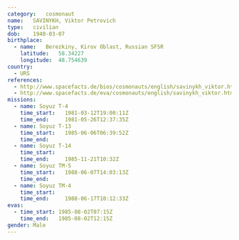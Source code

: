 ```yaml
---
category:	cosmonaut
name:	SAVINYKH, Viktor Petrovich
type:	civilian
dob:	1940-03-07
birthplace:
  - name:	Berezkiny, Kirov Oblast, Russian SFSR
    latitude:	58.34227
    longitude:	48.754639
country:
  - URS
references:
  - http://www.spacefacts.de/bios/cosmonauts/english/savinykh_viktor.htm
  - http://www.spacefacts.de/eva/cosmonauts/english/savinykh_viktor.htm
missions:
  - name: Soyuz T-4
    time_start:   1981-03-12T19:00:11Z
    time_end:     1981-05-26T12:37:35Z
  - name: Soyuz T-13
    time_start:   1985-06-06T06:39:52Z
    time_end:     
  - name: Soyuz T-14
    time_start:   
    time_end:     1985-11-21T10:32Z
  - name: Soyuz TM-5
    time_start:   1988-06-07T14:03:13Z
    time_end:     
  - name: Soyuz TM-4
    time_start:   
    time_end:     1988-06-17T10:12:33Z
evas:
  - time_start: 1985-08-02T07:15Z
    time_end:   1985-08-02T12:15Z
gender:	Male
---
```


